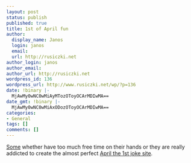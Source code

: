 ```yaml
---
layout: post
status: publish
published: true
title: 1st of April fun
author:
  display_name: Janos
  login: janos
  email: 
  url: http://rusiczki.net
author_login: janos
author_email: 
author_url: http://rusiczki.net
wordpress_id: 136
wordpress_url: http://www.rusiczki.net/wp/?p=136
date: !binary |-
  MjAwMy0wNC0wMiAyMTozOToyOCArMDIwMA==
date_gmt: !binary |-
  MjAwMy0wNC0wMiAxODozOToyOCArMDIwMA==
categories:
- General
tags: []
comments: []
---
```

<p><a href="http://www.goateestyle.com/log/index.phtml">Some</a> whether have too much free time on their hands or they are really addicted to create the almost perfect <a href="http://www.americangoat.com@64.91.233.73/index-ag.html">April the 1st joke site</a>.</p>
